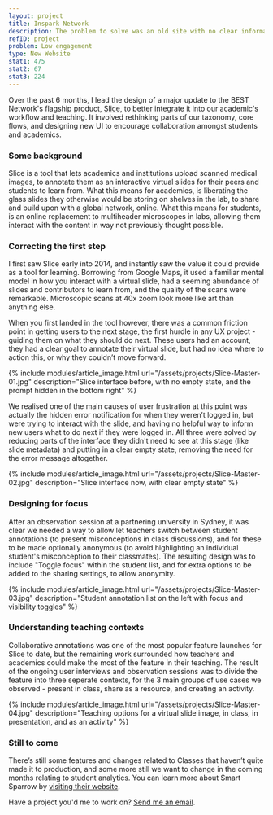 ```yaml
---
layout: project
title: Inspark Network
description: The problem to solve was an old site with no clear information architecture was fucking confusing and ugly maaaan.
refID: project
problem: Low engagement
type: New Website
stat1: 475
stat2: 67
stat3: 224
---
```


Over the past 6 months, I lead the design of a major update to the BEST Network's flagship product, [Slice](https://www.best.edu.au/slice/), to better integrate it into our academic's workflow and teaching. It involved rethinking parts of our taxonomy, core flows, and designing new UI to encourage collaboration amongst students and academics.


### Some background
Slice is a tool that lets academics and institutions upload scanned medical images, to annotate them as an interactive virtual slides for their peers and students to learn from. What this means for academics, is liberating the glass slides they otherwise would be storing on shelves in the lab, to share and build upon with a global network, online. What this means for students, is an online replacement to multiheader microscopes in labs, allowing them interact with the content in way not previously thought possible.


### Correcting the first step
I first saw Slice early into 2014, and instantly saw the value it could provide as a tool for learning. Borrowing from Google Maps, it used a familiar mental model in how you interact with a virtual slide, had a seeming abundance of slides and contributors to learn from, and the quality of the scans were remarkable. Microscopic scans at 40x zoom look more like art than anything else.

When you first landed in the tool however, there was a common friction point in getting users to the next stage, the first hurdle in any UX project - guiding them on what they should do next. These users had an account, they had a clear goal to annotate their virtual slide, but had no idea where to action this, or why they couldn’t move forward.

{% include modules/article_image.html url="/assets/projects/Slice-Master-01.jpg" description="Slice interface before, with no empty state, and the prompt hidden in the bottom right" %}

We realised one of the main causes of user frustration at this point was actually the hidden error notification for when they weren’t logged in, but were trying to interact with the slide, and having no helpful way to inform new users what to do next if they were logged in. All three were solved by reducing parts of the interface they didn't need to see at this stage (like slide metadata) and putting in a clear empty state, removing the need for the error message altogether.

{% include modules/article_image.html url="/assets/projects/Slice-Master-02.jpg" description="Slice interface now, with clear empty state" %}

### Designing for focus
After an observation session at a partnering university in Sydney, it was clear we needed a way to allow let teachers switch between student annotations (to present misconceptions in class discussions), and for these to be made optionally anonymous (to avoid highlighting an individual student's misconception to their classmates). The resulting design was to include "Toggle focus" within the student list, and for extra options to be added to the sharing settings, to allow anonymity.

{% include modules/article_image.html url="/assets/projects/Slice-Master-03.jpg" description="Student annotation list on the left with focus and visibility toggles" %}

### Understanding teaching contexts
Collaborative annotations was one of the most popular feature launches for Slice to date, but the remaining work surrounded how teachers and academics could make the most of the feature in their teaching. The result of the ongoing user interviews and observation sessions was to divide the feature into three seperate contexts, for the 3 main groups of use cases we observed - present in class, share as a resource, and creating an activity.

{% include modules/article_image.html url="/assets/projects/Slice-Master-04.jpg" description="Teaching options for a virtual slide image, in class, in presentation, and as an activity" %}

### Still to come
There’s still some features and changes related to Classes that haven’t quite made it to production, and some more still we want to change in the coming months relating to student analytics. You can learn more about Smart Sparrow by [visiting their website](https://www.smartsparrow.com/).

Have a project you'd me to work on? [Send me an email](mailto:dominic@considered.design).
